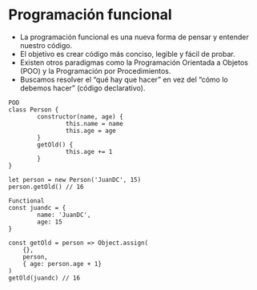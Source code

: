 # Programación funcional
* La programación funcional es una nueva forma de pensar y entender nuestro código.
* El objetivo es crear código más conciso, legible y fácil de probar.
* Existen otros paradigmas como la Programación Orientada a Objetos (POO) y la Programación por Procedimientos.
* Buscamos resolver el “qué hay que hacer” en vez del “cómo lo debemos hacer” (código declarativo).
```
POO
class Person {
        constructor(name, age) {
                this.name = name
                this.age = age
        }
        getOld() {
                this.age += 1
        }
}

let person = new Person('JuanDC', 15)
person.getOld() // 16
```
```
Functional
const juandc = {
        name: 'JuanDC',
        age: 15
}

const getOld = person => Object.assign(
    {},
    person,
    { age: person.age + 1}
)
getOld(juandc) // 16
```